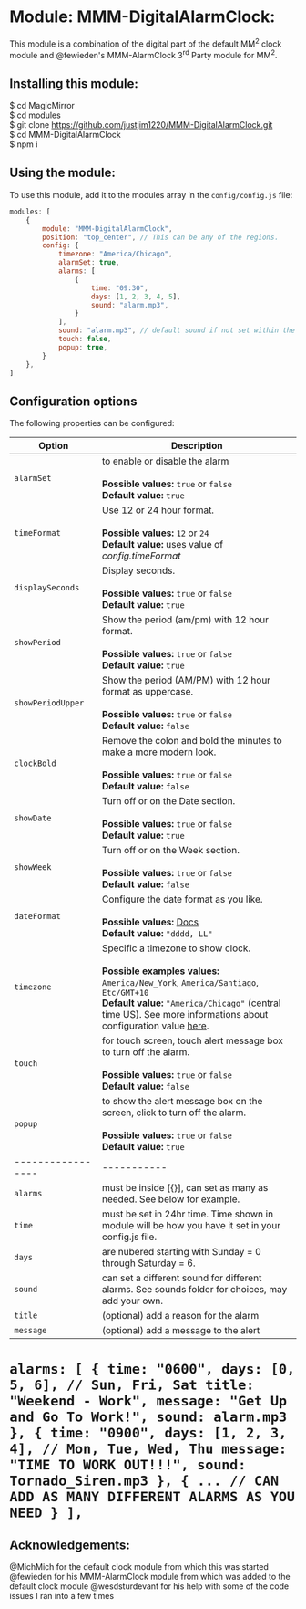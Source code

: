# Module: MMM-DigitalAlarmClock:

This module is a combination of the digital part of the default MM<sup>2</sup> clock module and @fewieden's MMM-AlarmClock 3<sup>rd</sup> Party module for MM<sup>2</sup>.

## Installing this module:

$ cd MagicMirror<br>
$ cd modules<br>
$ git clone https://github.com/justjim1220/MMM-DigitalAlarmClock.git<br>
$ cd MMM-DigitalAlarmClock<br>
$ npm i<br>

## Using the module:

To use this module, add it to the modules array in the `config/config.js` file:
````javascript
modules: [
	{
		module: "MMM-DigitalAlarmClock",
		position: "top_center",	// This can be any of the regions.
		config: {
			timezone: "America/Chicago",
			alarmSet: true,
			alarms: [
				{
					time: "09:30",
					days: [1, 2, 3, 4, 5],
					sound: "alarm.mp3",
				}
			],
			sound: "alarm.mp3", // default sound if not set within the alarms section
			touch: false,
			popup: true,
		}
	},
]
````

## Configuration options

The following properties can be configured:

| Option            | Description
| ----------------- | -----------
| `alarmSet`        | to enable or disable the alarm <br><br> **Possible values:** `true` or `false` <br> **Default value:** `true`
| `timeFormat`      | Use 12 or 24 hour format. <br><br> **Possible values:** `12` or `24` <br> **Default value:** uses value of _config.timeFormat_
| `displaySeconds`  | Display seconds. <br><br> **Possible values:** `true` or `false` <br> **Default value:** `true`
| `showPeriod`      | Show the period (am/pm) with 12 hour format. <br><br> **Possible values:** `true` or `false` <br> **Default value:** `true`
| `showPeriodUpper` | Show the period (AM/PM) with 12 hour format as uppercase. <br><br> **Possible values:** `true` or `false` <br> **Default value:** `false`
| `clockBold`       | Remove the colon and bold the minutes to make a more modern look. <br><br> **Possible values:** `true` or `false` <br> **Default value:** `false`
| `showDate`        | Turn off or on the Date section. <br><br> **Possible values:** `true` or `false` <br> **Default value:** `true`
| `showWeek`        | Turn off or on the Week section. <br><br> **Possible values:** `true` or `false` <br> **Default value:** `false`
| `dateFormat`      | Configure the date format as you like. <br><br> **Possible values:** [Docs](http://momentjs.com/docs/#/displaying/format/) <br> **Default value:** `"dddd, LL"`
| `timezone`        | Specific a timezone to show clock. <br><br> **Possible examples values:** `America/New_York`, `America/Santiago`, `Etc/GMT+10` <br> **Default value:** `"America/Chicago"` (central time US). See more informations about configuration value [here](https://momentjs.com/timezone/docs/#/data-formats/packed-format/).
| `touch`           | for touch screen, touch alert message box to turn off the alarm. <br><br> **Possible values:** `true` or `false` <br> **Default value:** `false`
| `popup`           | to show the alert message box on the screen, click to turn off the alarm. <br><br> **Possible values:** `true` or `false` <br> **Default value:** `true`
| ----------------- | -----------
| `alarms`          | must be inside [{}], can set as many as needed. See below for example.
| `time`            | must be set in 24hr time. Time shown in module will be how you have it set in your config.js file.
| `days`            | are nubered starting with Sunday = 0 through Saturday = 6.
| `sound`           | can set a different sound for different alarms. See sounds folder for choices, may add your own.
| `title`           | (optional) add a reason for the alarm
| `message`         | (optional) add a message to the alert

 `alarms: [
	{
		time: "0600",
		days: [0, 5, 6], // Sun, Fri, Sat
		title: "Weekend - Work",
		message: "Get Up and Go To Work!",
		sound: alarm.mp3
	},
	{
		time: "0900",
		days: [1, 2, 3, 4], // Mon, Tue, Wed, Thu
		message: "TIME TO WORK OUT!!!",
		sound: Tornado_Siren.mp3
	},
	{
		... // CAN ADD AS MANY DIFFERENT ALARMS AS YOU NEED
	}
 ],
`
==================================================================================

## Acknowledgements:

@MichMich for the default clock module from which this was started
@fewieden for his MMM-AlarmClock module from which was added to the default clock module
@wesdsturdevant for his help with some of the code issues I ran into a few times
